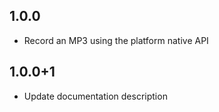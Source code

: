 ## 1.0.0

* Record an MP3 using the platform native API

## 1.0.0+1
* Update documentation description